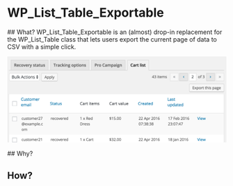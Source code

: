 # WP_List_Table_Exportable

## What?
WP_List_Table_Exportable is an (almost) drop-in replacement for the WP_List_Table class that lets users export the current page of data to CSV with a simple click. 

![Screenshot of export link](/assets/screenshot-1.png?raw=true)

## Why?

## How?

